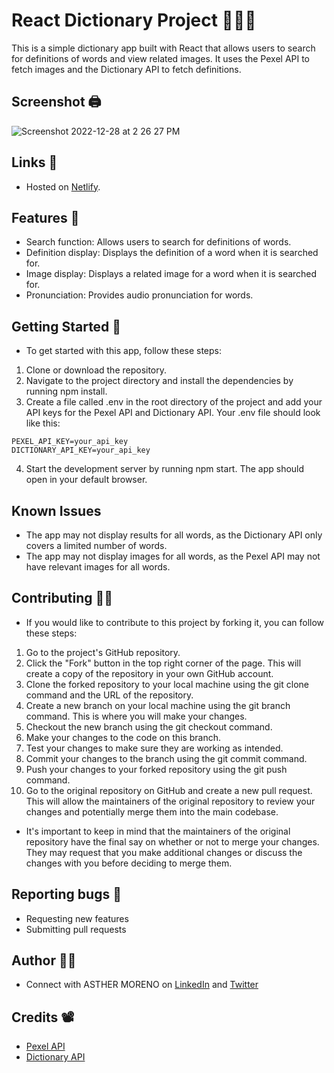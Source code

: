 # React Dictionary Project 👩🏼‍💻

This is a simple dictionary app built with React that allows users to search for definitions of words and view related images. It uses the Pexel API to fetch images and the Dictionary API to fetch definitions.

## Screenshot 🖨️

![Screenshot 2022-12-28 at 2 26 27 PM](https://user-images.githubusercontent.com/89284873/209868304-1999373a-a328-4884-b372-a7ddde04de99.png)

## Links 🔗
- Hosted on [Netlify](https://ashmoreno-dictionary.netlify.app).

## Features 📡
- Search function: Allows users to search for definitions of words.
- Definition display: Displays the definition of a word when it is searched for.
- Image display: Displays a related image for a word when it is searched for.
- Pronunciation: Provides audio pronunciation for words.

## Getting Started 🏁
- To get started with this app, follow these steps:

1. Clone or download the repository.
2. Navigate to the project directory and install the dependencies by running npm install.
3. Create a file called .env in the root directory of the project and add your API keys for the Pexel API and Dictionary API. Your .env file should look like this:

```
PEXEL_API_KEY=your_api_key
DICTIONARY_API_KEY=your_api_key
```

4. Start the development server by running npm start. The app should open in your default browser.

## Known Issues
- The app may not display results for all words, as the Dictionary API only covers a limited number of words.
- The app may not display images for all words, as the Pexel API may not have relevant images for all words.

## Contributing 👯‍♂️
- If you would like to contribute to this project by forking it, you can follow these steps:

1. Go to the project's GitHub repository.
2. Click the "Fork" button in the top right corner of the page. This will create a copy of the repository in your own GitHub account.
3. Clone the forked repository to your local machine using the git clone command and the URL of the repository.
4. Create a new branch on your local machine using the git branch command. This is where you will make your changes.
5. Checkout the new branch using the git checkout command.
6. Make your changes to the code on this branch.
7. Test your changes to make sure they are working as intended.
8. Commit your changes to the branch using the git commit command.
9. Push your changes to your forked repository using the git push command.
10. Go to the original repository on GitHub and create a new pull request. This will allow the maintainers of the original repository to review your changes and potentially merge them into the main codebase.

- It's important to keep in mind that the maintainers of the original repository have the final say on whether or not to merge your changes. They may request that you make additional changes or discuss the changes with you before deciding to merge them.

## Reporting bugs 🐛
- Requesting new features
- Submitting pull requests

## Author 👸🏼
- Connect with ASTHER MORENO on [LinkedIn](https://www.linkedin.com/in/asthermoreno10/) and [Twitter](https://twitter.com/sexy_gravy)

## Credits 📽️
- [Pexel API](https://www.pexels.com/api/)
- [Dictionary API](https://dictionaryapi.com)



